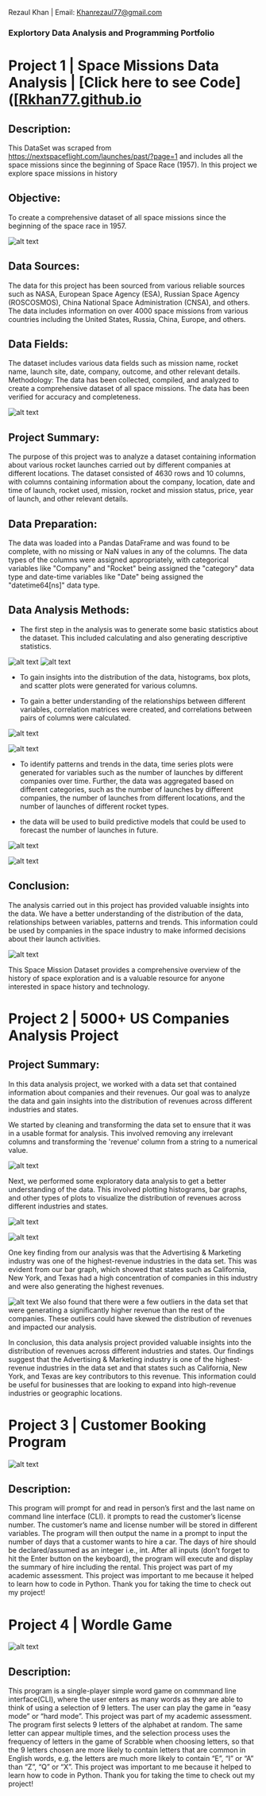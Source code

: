 Rezaul Khan | Email: Khanrezaul77@gmail.com
### Explortory Data Analysis and Programming Portfolio




# Project 1 | Space Missions Data Analysis | [Click here to see Code]([[Rkhan77.github.io](https://github.com/Rkhan77/Rkhan77.github.io/blob/main/1957-2022%20Space%20Missions.ipynb]])

## Description: 
This DataSet was scraped from https://nextspaceflight.com/launches/past/?page=1 and includes all the space missions since the beginning of Space Race (1957). In this project we explore space missions in history 

## Objective: 
To create a comprehensive dataset of all space missions since the beginning of the space race in 1957.

![alt text](Trends.png "Logo Title Text 1")

## Data Sources: 
The data for this project has been sourced from various reliable sources such as NASA, European Space Agency (ESA), Russian Space Agency (ROSCOSMOS), China National Space Administration (CNSA), and others. The data includes information on over 4000 space missions from various countries including the United States, Russia, China, Europe, and others.

## Data Fields: 
The dataset includes various data fields such as mission name, rocket name, launch site, date, company, outcome, and other relevant details.
Methodology: The data has been collected, compiled, and analyzed to create a comprehensive dataset of all space missions. The data has been verified for accuracy and completeness.

![alt text](1.png "Space Missions Timeline")


## Project Summary:

The purpose of this project was to analyze a dataset containing information about various rocket launches carried out by different companies at different locations. The dataset consisted of 4630 rows and 10 columns, with columns containing information about the company, location, date and time of launch, rocket used, mission, rocket and mission status, price, year of launch, and other relevant details.

## Data Preparation:

The data was loaded into a Pandas DataFrame and was found to be complete, with no missing or NaN values in any of the columns.
The data types of the columns were assigned appropriately, with categorical variables like "Company" and "Rocket" being assigned the "category" data type and date-time variables like "Date" being assigned the "datetime64[ns]" data type.

## Data Analysis Methods:

- The first step in the analysis was to generate some basic statistics about the dataset. This included calculating and also generating descriptive statistics.


![alt text](top_U_sites.png "Logo Title Text 1")
![alt text](top_R_sites.png "Logo Title Text 1")

- To gain insights into the distribution of the data, histograms, box plots, and scatter plots were generated for various columns.


- To gain a better understanding of the relationships between different variables, correlation matrices were created, and correlations between pairs of columns were calculated.

![alt text](3.png "Logo Title Text 1") 

![alt text](top_countries.png "Logo Title Text 1") 

- To identify patterns and trends in the data, time series plots were generated for variables such as the number of launches by different companies over time.
Further, the data was aggregated based on different categories, such as the number of launches by different companies, the number of launches from different locations, and the number of launches of different rocket types.
 

- the data will be used to build predictive models that could be used to forecast the number of launches in future.


![alt text](5.png "Logo Title Text 1")


![alt text](2.png "Logo Title Text 1")


## Conclusion:
The analysis carried out in this project has provided valuable insights into the data. We have a better understanding of the distribution of the data, relationships between variables, patterns and trends. This information could be used by companies in the space industry to make informed decisions about their launch activities.

![alt text](6.png "USA vs RUSSIA")

This Space Mission Dataset provides a comprehensive overview of the history of space exploration and is a valuable resource for anyone interested in space history and technology.


# Project 2 | 5000+ US Companies Analysis Project

## Project Summary:
In this data analysis project, we worked with a data set that contained information about companies and their revenues. Our goal was to analyze the data and gain insights into the distribution of revenues across different industries and states.

We started by cleaning and transforming the data set to ensure that it was in a usable format for analysis. This involved removing any irrelevant columns and transforming the 'revenue' column from a string to a numerical value.

![alt text](all.png "Logo Title Text 1")

Next, we performed some exploratory data analysis to get a better understanding of the data. This involved plotting histograms, bar graphs, and other types of plots to visualize the distribution of revenues across different industries and states.

![alt text](bystaterev.png "Logo Title Text 1")

![alt text](adv.png "Logo Title Text 1")

One key finding from our analysis was that the Advertising & Marketing industry was one of the highest-revenue industries in the data set. This was evident from our bar graph, which showed that states such as California, New York, and Texas had a high concentration of companies in this industry and were also generating the highest revenues.

![alt text](all2.png "Logo Title Text 1")
We also found that there were a few outliers in the data set that were generating a significantly higher revenue than the rest of the companies. These outliers could have skewed the distribution of revenues and impacted our analysis.


In conclusion, this data analysis project provided valuable insights into the distribution of revenues across different industries and states. Our findings suggest that the Advertising & Marketing industry is one of the highest-revenue industries in the data set and that states such as California, New York, and Texas are key contributors to this revenue. This information could be useful for businesses that are looking to expand into high-revenue industries or geographic locations.

# Project 3 | Customer Booking Program 


![alt text](custp.png "Logo Title Text 1")


## Description: 
This program will prompt for and read in person’s first and the last name on command line interface (CLI). it prompts to read the customer’s license number. The customer’s name and license number will be stored in different variables. The program will then output the name in a prompt to input the number of days that a customer wants to hire a car. The days of hire should be declared/assumed as an integer i.e., int. After all inputs (don’t forget to hit the Enter button on the keyboard), the program will execute and display the summary of hire including the rental. This project was part of my academic assessment. This project was important to me because it helped to learn how to code in Python. Thank you for taking the time to check out my project!


# Project 4 | Wordle Game 


![alt text](wordfiind.png "Logo Title Text 1")


## Description: 
This program is a single-player simple word game on commmand line interface(CLI), where the user enters as many words as they are able to think of using a selection of 9 letters. The user can play the game in “easy mode” or “hard mode”. This project was part of my academic assessment. The program first selects 9 letters of the alphabet at random. The same letter can appear multiple times, and the selection process uses the frequency of letters in the game of Scrabble when choosing letters, so that the 9 letters chosen are more likely to contain letters that are common in English words, e.g. the letters are much more likely to contain “E”, “I” or “A” than “Z”, “Q” or “X”. This project was important to me because it helped to learn how to code in Python. Thank you for taking the time to check out my project!










